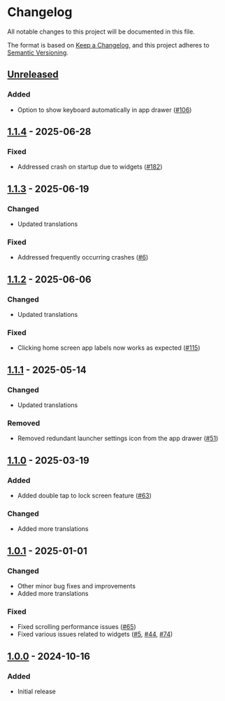 # Changelog

All notable changes to this project will be documented in this file.

The format is based on [Keep a Changelog](https://keepachangelog.com/en/1.1.0/),
and this project adheres to [Semantic Versioning](https://semver.org/spec/v2.0.0.html).

## [Unreleased]

### Added

- Option to show keyboard automatically in app drawer ([#106])

## [1.1.4] - 2025-06-28

### Fixed

- Addressed crash on startup due to widgets ([#182])

## [1.1.3] - 2025-06-19

### Changed

- Updated translations

### Fixed

- Addressed frequently occurring crashes ([#6])

## [1.1.2] - 2025-06-06

### Changed

- Updated translations

### Fixed

- Clicking home screen app labels now works as expected ([#115]) 

## [1.1.1] - 2025-05-14

### Changed

- Updated translations

### Removed

- Removed redundant launcher settings icon from the app drawer ([#51])

## [1.1.0] - 2025-03-19

### Added

- Added double tap to lock screen feature ([#63])

### Changed

- Added more translations

## [1.0.1] - 2025-01-01

### Changed

- Other minor bug fixes and improvements
- Added more translations

### Fixed

- Fixed scrolling performance issues ([#65])
- Fixed various issues related to widgets ([#5], [#44], [#74])

## [1.0.0] - 2024-10-16

### Added

- Initial release

[Unreleased]: https://github.com/FossifyOrg/Launcher/compare/1.1.4...HEAD
[1.1.4]: https://github.com/FossifyOrg/Launcher/compare/1.1.3...1.1.4
[1.1.3]: https://github.com/FossifyOrg/Launcher/compare/1.1.2...1.1.3
[1.1.2]: https://github.com/FossifyOrg/Launcher/compare/1.1.1...1.1.2
[1.1.1]: https://github.com/FossifyOrg/Launcher/compare/1.1.0...1.1.1
[1.1.0]: https://github.com/FossifyOrg/Launcher/compare/1.0.1...1.1.0
[1.0.1]: https://github.com/FossifyOrg/Launcher/compare/1.0.0...1.0.1
[1.0.0]: https://github.com/FossifyOrg/Launcher/releases/tag/1.0.0

[#5]: https://github.com/FossifyOrg/Launcher/issues/5
[#6]: https://github.com/FossifyOrg/Launcher/issues/6
[#44]: https://github.com/FossifyOrg/Launcher/issues/44
[#51]: https://github.com/FossifyOrg/Launcher/issues/51
[#63]: https://github.com/FossifyOrg/Launcher/issues/63
[#65]: https://github.com/FossifyOrg/Launcher/issues/65
[#74]: https://github.com/FossifyOrg/Launcher/issues/74
[#106]: https://github.com/FossifyOrg/Launcher/issues/106
[#115]: https://github.com/FossifyOrg/Launcher/issues/115
[#182]: https://github.com/FossifyOrg/Launcher/issues/182
